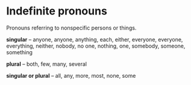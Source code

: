 # Indefinite pronouns

Pronouns referring to nonspecific persons or things.

**singular** – anyone, anyone, anything, each, either, everyone, everyone,
everything, neither, nobody, no one, nothing, one, somebody, someone, something

**plural** – both, few, many, several

**singular or plural** – all, any, more, most, none, some

